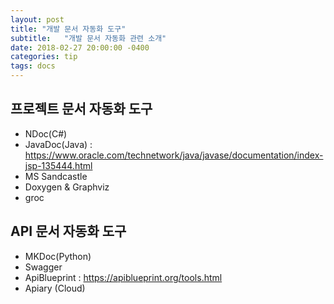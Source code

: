 ```yaml
---
layout: post
title: "개발 문서 자동화 도구"
subtitle:   "개발 문서 자동화 관련 소개"
date: 2018-02-27 20:00:00 -0400
categories: tip
tags: docs
---
```


## 프로젝트 문서 자동화 도구
- NDoc(C#) 
- JavaDoc(Java) : https://www.oracle.com/technetwork/java/javase/documentation/index-jsp-135444.html
- MS Sandcastle
- Doxygen & Graphviz
- groc

## API 문서 자동화 도구
- MKDoc(Python)
- Swagger
- ApiBlueprint  : https://apiblueprint.org/tools.html
- Apiary (Cloud)
